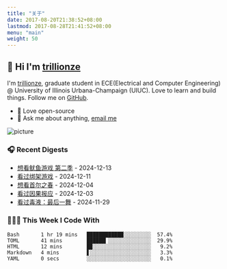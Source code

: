 ```yaml
---
title: "关于"
date: 2017-08-20T21:38:52+08:00
lastmod: 2017-08-28T21:41:52+08:00
menu: "main"
weight: 50
---
```


## 👋 Hi I'm [trillionze](https://www.trillionze.com)

I'm [trillionze](https://www.trillionze.com), graduate student in ECE(Electrical and Computer Engineering) @ University of Illinois Urbana-Champaign (UIUC). Love to learn and build things. Follow me on [GitHub](https://github.com/trillionze).

- 💼 Love open-source
- 💬 Ask me about anything, [email me](trillionze@163.com)

![picture](https://image.pseudoyu.com/images/dino.gif)

### 🎧 Recent Digests

<!-- douban starts -->
* <a href='http://movie.douban.com/subject/35656342/' target='_blank'>想看鱿鱼游戏 第二季</a> - 2024-12-13
* <a href='http://movie.douban.com/subject/35007126/' target='_blank'>看过绑架游戏</a> - 2024-12-11
* <a href='http://movie.douban.com/subject/35712804/' target='_blank'>想看首尔之春</a> - 2024-12-04
* <a href='http://movie.douban.com/subject/36934908/' target='_blank'>看过因果报应</a> - 2024-12-03
* <a href='http://movie.douban.com/subject/35087675/' target='_blank'>看过毒液：最后一舞</a> - 2024-11-29
<!-- douban ends -->

### 👨🏻‍💻 This Week I Code With

<!-- code_time starts -->

```text
Bash       1 hr 19 mins   ████████████░░░░░░░░░  57.4%
TOML       41 mins        ██████▎░░░░░░░░░░░░░░  29.9%
HTML       12 mins        █▉░░░░░░░░░░░░░░░░░░░   9.2%
Markdown   4 mins         ▋░░░░░░░░░░░░░░░░░░░░   3.3%
YAML       0 secs         ░░░░░░░░░░░░░░░░░░░░░   0.1%
```

<!-- code_time ends -->